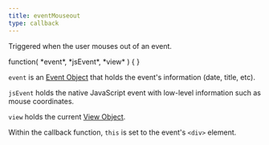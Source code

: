 ```yaml
---
title: eventMouseout
type: callback
---
```


Triggered when the user mouses out of an event.

<div class='spec' markdown='1'>
function( *event*, *jsEvent*, *view* ) { }
</div>

`event` is an [Event Object](event-object) that holds the event's information (date, title, etc).

`jsEvent` holds the native JavaScript event with low-level information such as mouse coordinates.

`view` holds the current [View Object](view-object).

Within the callback function, `this` is set to the event's `<div>` element.
